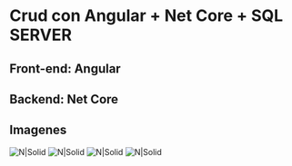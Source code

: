# Crud con Angular + Net Core + SQL SERVER

## Front-end: Angular
## Backend: Net Core

## Imagenes
![N|Solid](https://i.ibb.co/DbftG2H/Home.png)
![N|Solid](https://i.ibb.co/bzrnP7j/Agregar.png)
![N|Solid](https://i.ibb.co/Xz4T24c/Editar.png)
![N|Solid](https://i.ibb.co/Mfp9svJ/Detalle.png)

